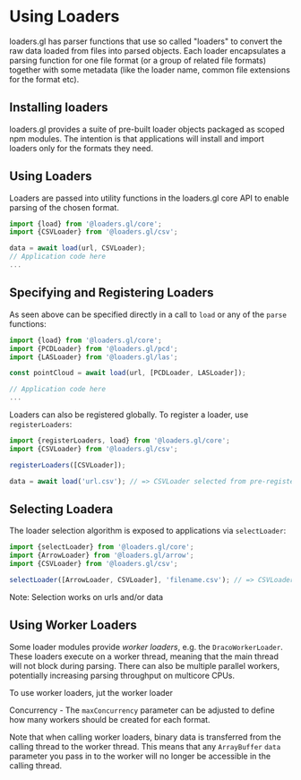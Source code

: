 # Using Loaders

loaders.gl has parser functions that use so called "loaders" to convert the raw data loaded from files into parsed objects. Each loader encapsulates a parsing function for one file format (or a group of related file formats) together with some metadata (like the loader name, common file extensions for the format etc).

## Installing loaders

loaders.gl provides a suite of pre-built loader objects packaged as scoped npm modules. The intention is that applications will install and import loaders only for the formats they need.

## Using Loaders

Loaders are passed into utility functions in the loaders.gl core API to enable parsing of the chosen format.

```js
import {load} from '@loaders.gl/core';
import {CSVLoader} from '@loaders.gl/csv';

data = await load(url, CSVLoader);
// Application code here
...
```

## Specifying and Registering Loaders

As seen above can be specified directly in a call to `load` or any of the `parse` functions:

```js
import {load} from '@loaders.gl/core';
import {PCDLoader} from '@loaders.gl/pcd';
import {LASLoader} from '@loaders.gl/las';

const pointCloud = await load(url, [PCDLoader, LASLoader]);

// Application code here
...
```

Loaders can also be registered globally. To register a loader, use `registerLoaders`:

```js
import {registerLoaders, load} from '@loaders.gl/core';
import {CSVLoader} from '@loaders.gl/csv';

registerLoaders([CSVLoader]);

data = await load('url.csv'); // => CSVLoader selected from pre-registered loaders
```

## Selecting Loadera

The loader selection algorithm is exposed to applications via `selectLoader`:

```js
import {selectLoader} from '@loaders.gl/core';
import {ArrowLoader} from '@loaders.gl/arrow';
import {CSVLoader} from '@loaders.gl/csv';

selectLoader([ArrowLoader, CSVLoader], 'filename.csv'); // => CSVLoader
```

Note: Selection works on urls and/or data

## Using Worker Loaders

Some loader modules provide _worker loaders_, e.g. the `DracoWorkerLoader`. These loaders execute on a worker thread, meaning that the main thread will not block during parsing. There can also be multiple parallel workers, potentially increasing parsing throughput on multicore CPUs.

To use worker loaders, jut the worker loader

Concurrency - The `maxConcurrency` parameter can be adjusted to define how many workers should be created for each format.

Note that when calling worker loaders, binary data is transferred from the calling thread to the worker thread. This means that any `ArrayBuffer` `data` parameter you pass in to the worker will no longer be accessible in the calling thread.
